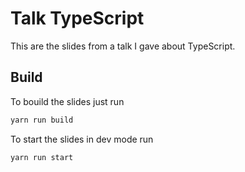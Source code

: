 # Talk TypeScript

This are the slides from a talk I gave about TypeScript.

## Build

To bouild the slides just run 

```bash
yarn run build
```

To start the slides in dev mode run

```bash
yarn run start
```